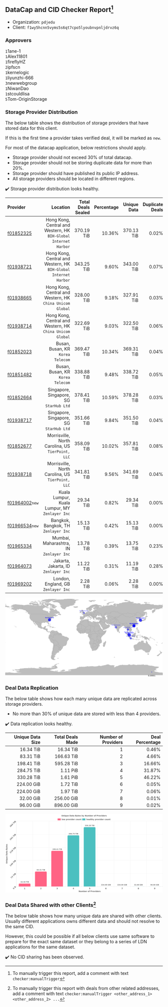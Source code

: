 ## DataCap and CID Checker Report[^1]
 - Organization: `pdjedu`
 - Client: `f1wy5hcnn5vyms5s6qt7cpo5lyoubnvpnljdrvz6q`
### Approvers
`1`1ane-1<br/>`1`Alex11801<br/>`1`fireflyHZ<br/>`2`ipfscn<br/>`1`kernelogic<br/>`1`liyunzhi-666<br/>`3`newwebgroup<br/>`1`NiwanDao<br/>`1`stcouldlisa<br/>`5`Tom-OriginStorage

### Storage Provider Distribution
The below table shows the distribution of storage providers that have stored data for this client.

If this is the first time a provider takes verified deal, it will be marked as `new`.

For most of the datacap application, below restrictions should apply.
 - Storage provider should not exceed 30% of total datacap.
 - Storage provider should not be storing duplicate data for more than 20%.
 - Storage provider should have published its public IP address.
 - All storage providers should be located in different regions.

✔️ Storage provider distribution looks healthy.

| Provider                                                    |                                                            Location | Total Deals Sealed | Percentage | Unique Data | Duplicate Deals |
| :---------------------------------------------------------- | ------------------------------------------------------------------: | -----------------: | ---------: | ----------: | --------------: |
| [f01852325](https://filfox.info/en/address/f01852325)       | Hong Kong, Central and Western, HK<br/>`BIH-Global Internet Harbor` |         370.19 TiB |     10.36% |  370.13 TiB |           0.02% |
| [f01938721](https://filfox.info/en/address/f01938721)       | Hong Kong, Central and Western, HK<br/>`BIH-Global Internet Harbor` |         343.25 TiB |      9.60% |  343.00 TiB |           0.07% |
| [f01938665](https://filfox.info/en/address/f01938665)       |        Hong Kong, Central and Western, HK<br/>`China Unicom Global` |         328.00 TiB |      9.18% |  327.91 TiB |           0.03% |
| [f01938714](https://filfox.info/en/address/f01938714)       |        Hong Kong, Central and Western, HK<br/>`China Unicom Global` |         322.69 TiB |      9.03% |  322.50 TiB |           0.06% |
| [f01852023](https://filfox.info/en/address/f01852023)       |                                Busan, Busan, KR<br/>`Korea Telecom` |         369.47 TiB |     10.34% |  369.31 TiB |           0.04% |
| [f01851482](https://filfox.info/en/address/f01851482)       |                                Busan, Busan, KR<br/>`Korea Telecom` |         338.88 TiB |      9.48% |  338.72 TiB |           0.05% |
| [f01852664](https://filfox.info/en/address/f01852664)       |                          Singapore, Singapore, SG<br/>`StarHub Ltd` |         378.41 TiB |     10.59% |  378.28 TiB |           0.03% |
| [f01938717](https://filfox.info/en/address/f01938717)       |                          Singapore, Singapore, SG<br/>`StarHub Ltd` |         351.66 TiB |      9.84% |  351.50 TiB |           0.04% |
| [f01852677](https://filfox.info/en/address/f01852677)       |                Morrisville, North Carolina, US<br/>`TierPoint, LLC` |         358.09 TiB |     10.02% |  357.81 TiB |           0.08% |
| [f01938718](https://filfox.info/en/address/f01938718)       |                Morrisville, North Carolina, US<br/>`TierPoint, LLC` |         341.81 TiB |      9.56% |  341.69 TiB |           0.04% |
| [f01964002](https://filfox.info/en/address/f01964002)`new`  |                   Kuala Lumpur, Kuala Lumpur, MY<br/>`Zenlayer Inc` |          29.34 TiB |      0.82% |   29.34 TiB |           0.00% |
| [f01966534](https://filfox.info/en/address/f01966534)`new`  |                             Bangkok, Bangkok, TH<br/>`Zenlayer Inc` |          15.13 TiB |      0.42% |   15.13 TiB |           0.00% |
| [f01965334](https://filfox.info/en/address/f01965334)       |                          Mumbai, Maharashtra, IN<br/>`Zenlayer Inc` |          13.78 TiB |      0.39% |   13.75 TiB |           0.23% |
| [f01964073](https://filfox.info/en/address/f01964073)       |                             Jakarta, Jakarta, ID<br/>`Zenlayer Inc` |          11.22 TiB |      0.31% |   11.19 TiB |           0.28% |
| [f01969202](https://filfox.info/en/address/f01969202)       |                              London, England, GB<br/>`Zenlayer Inc` |           2.28 TiB |      0.06% |    2.28 TiB |           0.00% |

<img src="https://raw.githubusercontent.com/data-preservation-programs/filplus-checker-assets/main/filecoin-project/filecoin-plus-large-datasets/issues/1097/1685543437103.png"/>

### Deal Data Replication
The below table shows how each many unique data are replicated across storage providers.

- No more than 30% of unique data are stored with less than 4 providers.

✔️ Data replication looks healthy.

| Unique Data Size | Total Deals Made | Number of Providers | Deal Percentage |
| ---------------: | ---------------: | ------------------: | --------------: |
|        16.34 TiB |        16.34 TiB |                   1 |           0.46% |
|        83.31 TiB |       166.63 TiB |                   2 |           4.66% |
|       198.41 TiB |       595.28 TiB |                   3 |          16.66% |
|       284.75 TiB |         1.11 PiB |                   4 |          31.87% |
|       330.28 TiB |         1.61 PiB |                   5 |          46.22% |
|       224.00 GiB |         1.72 TiB |                   6 |           0.05% |
|       224.00 GiB |         1.97 TiB |                   7 |           0.06% |
|        32.00 GiB |       256.00 GiB |                   8 |           0.01% |
|        96.00 GiB |       896.00 GiB |                   9 |           0.02% |

<img src="https://raw.githubusercontent.com/data-preservation-programs/filplus-checker-assets/main/filecoin-project/filecoin-plus-large-datasets/issues/1097/1685543437770.png"/>

### Deal Data Shared with other Clients[^3]
The below table shows how many unique data are shared with other clients.
Usually different applications owns different data and should not resolve to the same CID.

However, this could be possible if all below clients use same software to prepare for the exact same dataset or they belong to a series of LDN applications for the same dataset.

✔️ No CID sharing has been observed.

[^1]: To manually trigger this report, add a comment with text `checker:manualTrigger`

[^2]: Deals from those addresses are combined into this report as they are specified with `checker:manualTrigger`

[^3]: To manually trigger this report with deals from other related addresses, add a comment with text `checker:manualTrigger <other_address_1> <other_address_2> ...`
